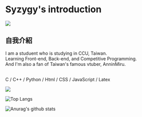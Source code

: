 # Syzygy's introduction

<img src = "https://truth.bahamut.com.tw/s01/202006/631a3ec42482de7335a272e39d1a7005.JPG">

## 自我介紹

I am a studuent who is studying in CCU, Taiwan. <br>
Learning Front-end, Back-end, and Competitive Programming. <br>
And I'm also a fan of Taiwan's famous vtuber, AnninMiru. <br><br>

C / C++ / Python / Html / CSS / JavaScript / Latex 

<img src="https://user-images.githubusercontent.com/73097560/115834477-dbab4500-a447-11eb-908a-139a6edaec5c.gif">

![Top Langs](https://github-readme-stats.vercel.app/api/top-langs/?username=syzygy608&langs_count=8&theme=radical)

![Anurag's github stats](https://github-readme-stats.vercel.app/api?username=syzygy608&show_icons=true&theme=radical)
